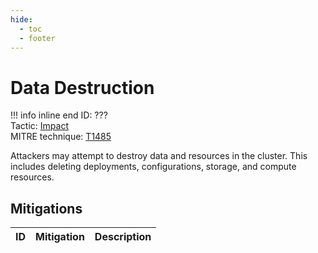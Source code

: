 ```yaml
---
hide:
  - toc
  - footer
---
```


# Data Destruction

!!! info inline end
    ID: ???<br>
    Tactic: [Impact](../Impact/index.md) <br>
    MITRE technique: [T1485](https://attack.mitre.org/techniques/T1485/)

Attackers may attempt to destroy data and resources in the cluster. This includes deleting deployments, configurations, storage, and compute resources.

## Mitigations

|ID|Mitigation|Description|
|--|----------|-----------|